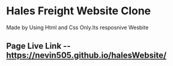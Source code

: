 # Hales Freight Website Clone
Made by Using Html and Css Only.Its resposnive Wesbite

## Page Live Link -- https://nevin505.github.io/halesWebsite/
